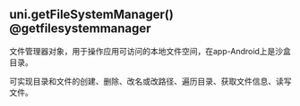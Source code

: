 ## uni.getFileSystemManager() @getfilesystemmanager

<!-- UTSAPIJSON.getFileSystemManager.description -->

文件管理器对象，用于操作应用可访问的本地文件空间，在app-Android上是沙盒目录。

可实现目录和文件的创建、删除、改名或改路径、遍历目录、获取文件信息、读写文件。

<!-- UTSAPIJSON.getFileSystemManager.param -->

<!-- UTSAPIJSON.getFileSystemManager.returnValue -->

<!-- UTSAPIJSON.getFileSystemManager.compatibility -->

<!-- UTSAPIJSON.getFileSystemManager.tutorial -->

<!-- UTSAPIJSON.filemanager.example -->

<!-- UTSAPIJSON.general_type.name -->

<!-- UTSAPIJSON.general_type.param -->